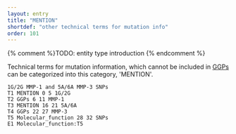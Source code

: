 ```yaml
---
layout: entry
title: "MENTION"
shortdef: "other technical terms for mutation info"
order: 101
---
```


{% comment %}TODO: entity type introduction {% endcomment %}

<!-- details -->

Technical terms for mutation information, which cannot be included in [GGPs]() can be categorized into this category, 'MENTION'.

~~~ ann
1G/2G MMP-1 and 5A/6A MMP-3 SNPs
T1 MENTION 0 5 1G/2G
T2 GGPs 6 11 MMP-1
T3 MENTION 16 21 5A/6A
T4 GGPs 22 27 MMP-3
T5 Molecular_function 28 32 SNPs
E1 Molecular_function:T5
~~~
